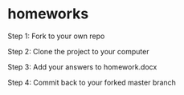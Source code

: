 # homeworks

Step 1: Fork to your own repo

Step 2: Clone the project to your computer

Step 3: Add your answers to homework.docx

Step 4: Commit back to your forked master branch
